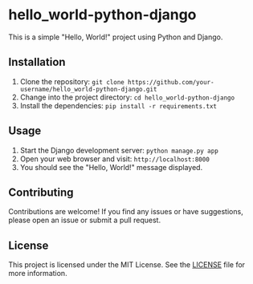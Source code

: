 # hello_world-python-django

This is a simple "Hello, World!" project using Python and Django.

## Installation

1. Clone the repository: `git clone https://github.com/your-username/hello_world-python-django.git`
2. Change into the project directory: `cd hello_world-python-django`
3. Install the dependencies: `pip install -r requirements.txt`

## Usage

1. Start the Django development server: `python manage.py app`
2. Open your web browser and visit: `http://localhost:8000`
3. You should see the "Hello, World!" message displayed.

## Contributing

Contributions are welcome! If you find any issues or have suggestions, please open an issue or submit a pull request.

## License

This project is licensed under the MIT License. See the [LICENSE](LICENSE) file for more information.